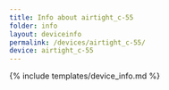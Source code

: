 ```yaml
---
title: Info about airtight_c-55
folder: info
layout: deviceinfo
permalink: /devices/airtight_c-55/
device: airtight_c-55
---
```

{% include templates/device_info.md %}

